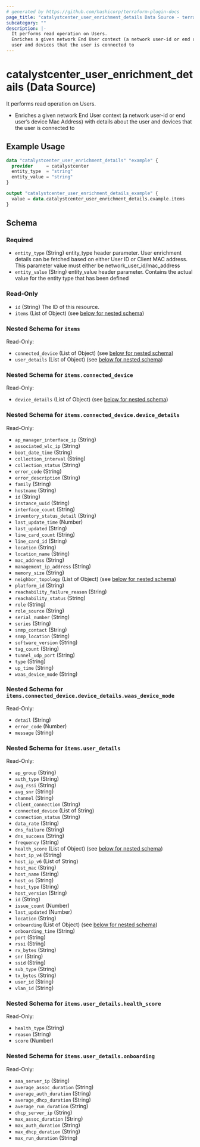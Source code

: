 ```yaml
---
# generated by https://github.com/hashicorp/terraform-plugin-docs
page_title: "catalystcenter_user_enrichment_details Data Source - terraform-provider-catalystcenter"
subcategory: ""
description: |-
  It performs read operation on Users.
  Enriches a given network End User context (a network user-id or end user’s device Mac Address) with details about the
  user and devices that the user is connected to
---
```


# catalystcenter_user_enrichment_details (Data Source)

It performs read operation on Users.

- Enriches a given network End User context (a network user-id or end user’s device Mac Address) with details about the
user and devices that the user is connected to

## Example Usage

```terraform
data "catalystcenter_user_enrichment_details" "example" {
  provider     = catalystcenter
  entity_type  = "string"
  entity_value = "string"
}

output "catalystcenter_user_enrichment_details_example" {
  value = data.catalystcenter_user_enrichment_details.example.items
}
```

<!-- schema generated by tfplugindocs -->
## Schema

### Required

- `entity_type` (String) entity_type header parameter. User enrichment details can be fetched based on either User ID or Client MAC address. This parameter value must either be network_user_id/mac_address
- `entity_value` (String) entity_value header parameter. Contains the actual value for the entity type that has been defined

### Read-Only

- `id` (String) The ID of this resource.
- `items` (List of Object) (see [below for nested schema](#nestedatt--items))

<a id="nestedatt--items"></a>
### Nested Schema for `items`

Read-Only:

- `connected_device` (List of Object) (see [below for nested schema](#nestedobjatt--items--connected_device))
- `user_details` (List of Object) (see [below for nested schema](#nestedobjatt--items--user_details))

<a id="nestedobjatt--items--connected_device"></a>
### Nested Schema for `items.connected_device`

Read-Only:

- `device_details` (List of Object) (see [below for nested schema](#nestedobjatt--items--connected_device--device_details))

<a id="nestedobjatt--items--connected_device--device_details"></a>
### Nested Schema for `items.connected_device.device_details`

Read-Only:

- `ap_manager_interface_ip` (String)
- `associated_wlc_ip` (String)
- `boot_date_time` (String)
- `collection_interval` (String)
- `collection_status` (String)
- `error_code` (String)
- `error_description` (String)
- `family` (String)
- `hostname` (String)
- `id` (String)
- `instance_uuid` (String)
- `interface_count` (String)
- `inventory_status_detail` (String)
- `last_update_time` (Number)
- `last_updated` (String)
- `line_card_count` (String)
- `line_card_id` (String)
- `location` (String)
- `location_name` (String)
- `mac_address` (String)
- `management_ip_address` (String)
- `memory_size` (String)
- `neighbor_topology` (List of Object) (see [below for nested schema](#nestedobjatt--items--connected_device--device_details--neighbor_topology))
- `platform_id` (String)
- `reachability_failure_reason` (String)
- `reachability_status` (String)
- `role` (String)
- `role_source` (String)
- `serial_number` (String)
- `series` (String)
- `snmp_contact` (String)
- `snmp_location` (String)
- `software_version` (String)
- `tag_count` (String)
- `tunnel_udp_port` (String)
- `type` (String)
- `up_time` (String)
- `waas_device_mode` (String)

<a id="nestedobjatt--items--connected_device--device_details--neighbor_topology"></a>
### Nested Schema for `items.connected_device.device_details.waas_device_mode`

Read-Only:

- `detail` (String)
- `error_code` (Number)
- `message` (String)




<a id="nestedobjatt--items--user_details"></a>
### Nested Schema for `items.user_details`

Read-Only:

- `ap_group` (String)
- `auth_type` (String)
- `avg_rssi` (String)
- `avg_snr` (String)
- `channel` (String)
- `client_connection` (String)
- `connected_device` (List of String)
- `connection_status` (String)
- `data_rate` (String)
- `dns_failure` (String)
- `dns_success` (String)
- `frequency` (String)
- `health_score` (List of Object) (see [below for nested schema](#nestedobjatt--items--user_details--health_score))
- `host_ip_v4` (String)
- `host_ip_v6` (List of String)
- `host_mac` (String)
- `host_name` (String)
- `host_os` (String)
- `host_type` (String)
- `host_version` (String)
- `id` (String)
- `issue_count` (Number)
- `last_updated` (Number)
- `location` (String)
- `onboarding` (List of Object) (see [below for nested schema](#nestedobjatt--items--user_details--onboarding))
- `onboarding_time` (String)
- `port` (String)
- `rssi` (String)
- `rx_bytes` (String)
- `snr` (String)
- `ssid` (String)
- `sub_type` (String)
- `tx_bytes` (String)
- `user_id` (String)
- `vlan_id` (String)

<a id="nestedobjatt--items--user_details--health_score"></a>
### Nested Schema for `items.user_details.health_score`

Read-Only:

- `health_type` (String)
- `reason` (String)
- `score` (Number)


<a id="nestedobjatt--items--user_details--onboarding"></a>
### Nested Schema for `items.user_details.onboarding`

Read-Only:

- `aaa_server_ip` (String)
- `average_assoc_duration` (String)
- `average_auth_duration` (String)
- `average_dhcp_duration` (String)
- `average_run_duration` (String)
- `dhcp_server_ip` (String)
- `max_assoc_duration` (String)
- `max_auth_duration` (String)
- `max_dhcp_duration` (String)
- `max_run_duration` (String)
